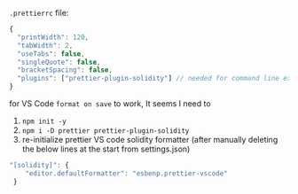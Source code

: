 `.prettierrc` file:

```jsx
{
  "printWidth": 120,
  "tabWidth": 2,
  "useTabs": false,
  "singleQuote": false,
  "bracketSpacing": false,
  "plugins": ["prettier-plugin-solidity"] // needed for command line execution, remove for vscode
}
```

for VS Code `format on save` to work, It seems I need to

1.  `npm init -y`
2.  `npm i -D prettier prettier-plugin-solidity`
3.  re-initialize prettier VS code solidity formatter (after manually deleting the below lines at the start from settings.json)

```jsx
"[solidity]": {
    "editor.defaultFormatter": "esbenp.prettier-vscode"
 }
```
